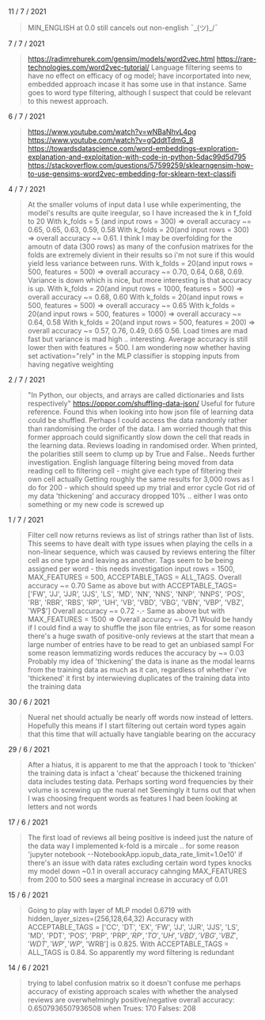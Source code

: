 11 / 7 / 2021

> MIN_ENGLISH at 0.0 still cancels out non-english ¯\_(ツ)_/¯

7 / 7 / 2021

> https://radimrehurek.com/gensim/models/word2vec.html
  https://rare-technologies.com/word2vec-tutorial/
> Language filtering seems to have no effect on efficacy of og model; have incorportated into new, embedded approach incase it has some use in that instance. Same goes to word type filtering, although I suspect that could be relevant to this newest approach.

6 / 7 / 2021

> https://www.youtube.com/watch?v=wNBaNhvL4pg
  https://www.youtube.com/watch?v=gQddtTdmG_8
  https://towardsdatascience.com/word-embeddings-exploration-explanation-and-exploitation-with-code-in-python-5dac99d5d795
  https://stackoverflow.com/questions/57599259/sklearngensim-how-to-use-gensims-word2vec-embedding-for-sklearn-text-classifi

4 / 7 / 2021

> At the smaller volums of input data I use while experimenting, the model's results are quite ireegular, so I have increased the k in f_fold to 20
> With k_folds = 5 (and input rows = 300) => overall accuracy ~= 0.65, 0.65, 0.63, 0.59, 0.58
> With k_folds = 20(and input rows = 300) => overall accuracy ~= 0.61. I think I may be overfolding for the amoutn of data (300 rows) as many of the confusion matrixes for the folds are extremely divient in their results so i'm not sure if this would yield less variance between runs.
> With k_folds = 20(and input rows = 500, features = 500) => overall accuracy ~= 0.70, 0.64, 0.68, 0.69. Variance is down which is nice, but more interesting is that accuracy is up.
> With k_folds = 20(and input rows = 1000, features = 500) => overall accuracy ~= 0.68, 0.60
> With k_folds = 20(and input rows = 500, features = 500) => overall accuracy ~= 0.65
> With k_folds = 20(and input rows = 500, features = 1000) => overall accuracy ~= 0.64, 0.58
> With k_folds = 20(and input rows = 500, features = 200) => overall accuracy ~= 0.57, 0.76, 0.49, 0.65 0.56. Load times are mad fast but variance is mad high .. interesting. Average accuracy is still lower then with features = 500.
> I am wondering now whether having set activation="rely" in the MLP classifier is stopping inputs from having negative weighting

2 / 7 / 2021

> "In Python, our objects, and arrays are called dictionaries and lists respectively" https://oppor.com/shuffling-data-json/
        Useful for future reference. Found this when looking into how json file of learning data could be shuffled. Perhaps I could access the data randomly rather than randomising the order of the data. I am worried though that this former approach could significantly slow down the cell that reads in the learning data.
> Reviews loading in randomised order. When printed, the polarities still seem to clump up by True and False.. Needs further investigation. English language filtering being moved from data reading cell to filtering cell - might give each type of filtering their own cell actually
> Getting roughly the same results for 3,000 rows as I do for 200 - which should speed up my trial and error cycle
> Got rid of my data 'thickening' and accuracy dropped 10% .. either I was onto something or my new code is screwed up

1 / 7 / 2021

> Filter cell now returns reviews as list of strings rather than list of lists. This seems to have dealt with type issues when playing the cells in a non-linear sequence, which was caused by reviews entering the filter cell as one type and leaving as another.
> Tags seem to be being assigned per word - this needs investigation
> input rows = 1500, MAX_FEATURES = 500, ACCEPTABLE_TAGS = ALL_TAGS.
    Overall accuracy ~= 0.70
> Same as above but with ACCEPTABLE_TAGS= ['FW', 'JJ', 'JJR', 'JJS', 'LS', 'MD', 'NN', 'NNS', 'NNP', 'NNPS',
 'POS', 'RB', 'RBR', 'RBS', 'RP', 'UH', 'VB', 'VBD', 'VBG', 'VBN', 'VBP', 'VBZ', 'WP$']
    Overall accuracy ~= 0.72 -.-
> Same as above but with MAX_FEATURES = 1500 => Overall accuracy ~= 0.71
> Would be handy if I could find a way to shuffle the json file entries, as for some reason there's a huge swath of positive-only reviews at the start that mean a large number of entries have to be read to get an unbiased sampl
> For some reason lemmatizing words reduces the accuracy by ~= 0.03
> Probably my idea of 'thickening' the data is inane as the modal learns from the training data as much as it can, regardless of whether i've 'thickened' it first by interwieving duplicates of the training data into the training data

30 / 6 / 2021

> Nueral net should actually be nearly off words now instead of letters. Hopefully this means if I start filtering out certain word types again that this time that will actually have tangiable bearing on the accuracy

29 / 6 / 2021

> After a hiatus, it is apparent to me that the approach I took to 'thicken' the training data is infact a 'cheat' because the thickened training data includes testing data.
> Perhaps sorting word frequencies by their volume is screwing up the nueral net
> Seemingly it turns out that when I was choosing frequent words as features I had been looking at letters and not words

17 / 6 / 2021

> The first load of reviews all being positive is indeed just the nature of the data
> way I implemented k-fold is a mircale .. for some reason
> 'jupyter notebook --NotebookApp.iopub_data_rate_limit=1.0e10' if there's an issue with data rates
> excluding certain word types knocks my model down ~0.1 in overall accuracy
> cahnging MAX_FEATURES from 200 to 500 sees a marginal increase in accuracy of 0.01

15 / 6 / 2021

> Going to play with layer of MLP model
> 0.6719 with hidden_layer_sizes=(256,128,64,32)
> Accuracy with ACCEPTABLE_TAGS = ['CC', 'DT', 'EX', 'FW', 'JJ', 'JJR', 'JJS', 'LS', 'MD', 'PDT',
 'POS', 'PRP', 'PRP$', 'RP', 'TO', 'UH', 'VBD', 'VBG', 'VBZ', 'WDT', 'WP', 'WP$', 'WRB'] is 0.825.
 With ACCEPTABLE_TAGS = ALL_TAGS is 0.84. So apparently my word filtering is redundant


14 / 6 / 2021

> trying to label confusion matrix so it doesn't confuse me
> perhaps accuracy of existing approach scales with whether the analysed reviews are overwhelmingly positive/negative
> overall accuracy:  0.6507936507936508 when Trues: 170 Falses: 208